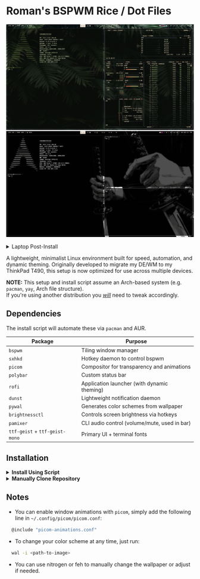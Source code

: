 # Roman's BSPWM Rice / Dot Files

![Screenshot Showcase](images/desktop.png)
![Example 2](images/desktop2.png)

  <details>
  <summary>Laptop Post-Install</summary>

  ![On Laptop](images/laptop.png)

  </details>


A lightweight, minimalist Linux environment built for speed, automation, and dynamic theming. Originally developed to migrate my DE/WM to my ThinkPad T490, this setup is now optimized for use across multiple devices.

**NOTE:** This setup and install script assume an Arch-based system (e.g. `pacman`, `yay`, Arch file structure).  
If you're using another distribution you <u>*will*</u> need to tweak accordingly.

## Dependencies

The install script will automate these via `pacman` and AUR.

| Package         | Purpose                                       |
|------------------|-----------------------------------------------|
| `bspwm`          | Tiling window manager                         |
| `sxhkd`          | Hotkey daemon to control bspwm                |
| `picom`          | Compositor for transparency and animations    |
| `polybar`        | Custom status bar                             |
| `rofi`           | Application launcher (with dynamic theming)   |
| `dunst`          | Lightweight notification daemon               |
| `pywal`          | Generates color schemes from wallpaper        |
| `brightnessctl`  | Controls screen brightness via hotkeys        |
| `pamixer`        | CLI audio control (volume/mute, used in bar)  |
| `ttf-geist` + `ttf-geist-mono` | Primary UI + terminal fonts     |

</div>
</details>


## Installation  

<details>
  <summary><strong> Install Using Script </strong></summary>

### Requirements:

- You’ve already installed a clean copy of Arch Linux.
- You have a working internet connection and user account.
- You’re logged in as a regular user (not `root`).
- `git`, `curl`, and `sudo` are available.
- Your device uses UEFI and you’ve installed a bootloader.

### Installation Steps

1. Install Git:

```bash
~ » sudo pacman -S git
```
2. Clone this repository
```bash
~ » git clone https://github.com/roman-xo/dot-files
```
3. Run the Installer
```bash
~ » cd ~/dot-files
~ » chmod +x install.sh
~ » ./install.sh
```
This script installs all dependencies, sets up dotfiles, fonts, pywal, SDDM, and reboots into your new environment.  
  
</details>

<details> 
  <summary><strong>Manually Clone Repository</strong></summary>  
‎ 

1. Clone the repository:
```bash
~ » git clone https://github.com/roman-xo/dot-files
```

2. Remove README:
```bash
~ » rm README.md
~ » config update-index --assume-unchanged README.md
```
</details>

## Notes

- You can enable window animations with `picom`, simply add the following line in `~/.config/picom/picom.conf`:

```bash
  @include "picom-animations.conf"
  ```
- To change your color scheme at any time, just run:
```bash
  wal -i <path-to-image>
  ```
- You can use nitrogen or feh to manually change the wallpaper or adjust if needed.
